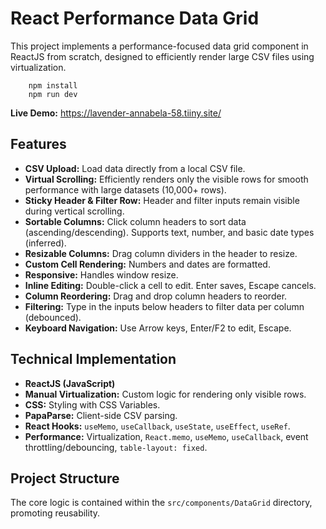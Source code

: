 # React Performance Data Grid

This project implements a performance-focused data grid component in ReactJS from scratch, designed to efficiently render large CSV files using virtualization.

```
    npm install
    npm run dev
```

**Live Demo:** https://lavender-annabela-58.tiiny.site/

## Features

*   **CSV Upload:** Load data directly from a local CSV file.
*   **Virtual Scrolling:** Efficiently renders only the visible rows for smooth performance with large datasets (10,000+ rows).
*   **Sticky Header & Filter Row:** Header and filter inputs remain visible during vertical scrolling.
*   **Sortable Columns:** Click column headers to sort data (ascending/descending). Supports text, number, and basic date types (inferred).
*   **Resizable Columns:** Drag column dividers in the header to resize.
*   **Custom Cell Rendering:** Numbers and dates are formatted.
*   **Responsive:** Handles window resize.
*   **Inline Editing:** Double-click a cell to edit. Enter saves, Escape cancels.
*   **Column Reordering:** Drag and drop column headers to reorder.
*   **Filtering:** Type in the inputs below headers to filter data per column (debounced).
*   **Keyboard Navigation:** Use Arrow keys, Enter/F2 to edit, Escape.

## Technical Implementation

*   **ReactJS (JavaScript)**
*   **Manual Virtualization:** Custom logic for rendering only visible rows.
*   **CSS:** Styling with CSS Variables.
*   **PapaParse:** Client-side CSV parsing.
*   **React Hooks:** `useMemo`, `useCallback`, `useState`, `useEffect`, `useRef`.
*   **Performance:** Virtualization, `React.memo`, `useMemo`, `useCallback`, event throttling/debouncing, `table-layout: fixed`.

## Project Structure

The core logic is contained within the `src/components/DataGrid` directory, promoting reusability.